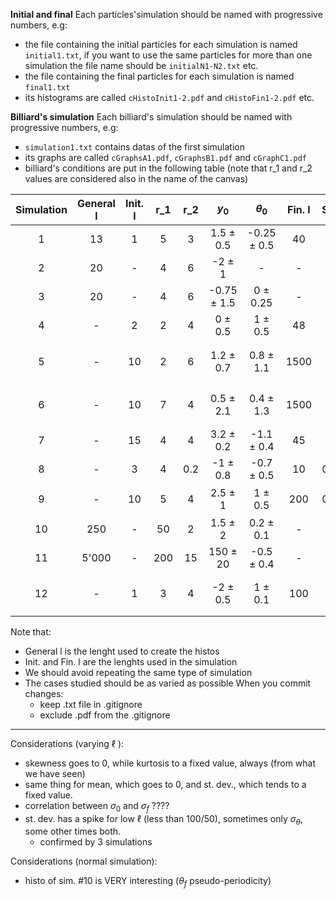 **Initial and final**
Each particles'simulation should be named with progressive numbers, e.g:
- the file containing the initial particles for each simulation is named `initial1.txt`, if you want to use the same particles for more than one simulation the file name should be `initialN1-N2.txt` etc.
- the file containing the final particles for each simulation is named `final1.txt`
- its histograms are called `cHistoInit1-2.pdf` and `cHistoFin1-2.pdf` etc.

**Billiard's simulation**
Each billiard's simulation should be named with progressive numbers, e.g:
- `simulation1.txt` contains datas of the first simulation
- its graphs are called `cGraphsA1.pdf`, `cGraphsB1.pdf` and `cGraphC1.pdf`
- billiard's conditions are put in the following table (note that r_1 and r_2 values are considered also in the name of the canvas)

| Simulation | General l | Init. l | r_1 | r_2 | $y_0$ | $\theta_0$ | Fin. l | Step | N | Comment |
| :---: | :---: | :---: | :---: | :---: | :---: | :---: |:---:| :---: | :---: | :---: |
| 1 | 13 | 1 | 5 | 3 | 1.5 $\pm$ 0.5 | -0.25 $\pm$ 0.5 | 40 | 1.5 | 100'000 | General with $\alpha$ < 0 |
| 2 | 20 | - | 4 | 6 | -2 $\pm$ 1 | - | - | - | 10'000'000 | - |
| 3 | 20 | - | 4 | 6 | -0.75 $\pm$ 1.5 | 0 $\pm$ 0.25 | - | - | 100'000'000 | - |
| 4 | - | 2 | 2 | 4 | 0 $\pm$ 0.5 | 1 $\pm$ 0.5 | 48 | 2 | 100'000 | General with $\alpha$ > 0 |
| 5 | - | 10 | 2 | 6 | 1.2 $\pm$ 0.7 | 0.8 $\pm$ 1.1 | 1500 | 0.1 | 100'000| $\alpha$ > 0 e $l_f$ molto grande |
| 6 | - | 10 | 7 | 4 | 0.5 $\pm$ 2.1 | 0.4 $\pm$ 1.3 | 1500 | 0.2 | 10'000 | $\alpha$ < 0 e $l_f$ molto grande |
| 7 | - | 15 | 4 | 4 | 3.2 $\pm$ 0.2 | -1.1 $\pm$ 0.4 | 45 | 0.1 | 20'000 | $\alpha$ = 0 |
| 8 | - | 3 | 4 | 0.2 | -1 $\pm$ 0.8| -0.7 $\pm$ 0.5 | 10 | 0.05 | 100'000 | $\alpha$ << 0 |
| 9 | - | 10 | 5 | 4 | 2.5 $\pm$ 1 | 1 $\pm$ 0.5 | 200 | 0.05 | 50'000 | $\ell_f$ $\simeq$ 150 to study $\sigma$ |
| 10 | 250 | - | 50 | 2 | 1.5 $\pm$ 2 | 0.2 $\pm$ 0.1 | - | - | 50'000'000 | - |
| 11 | 5'000 | - | 200 | 15 | 150 $\pm$ 20 | -0.5 $\pm$ 0.4 | - | - | 200'000'000 | - |
| 12 | - | 1 | 3 | 4 | -2 $\pm$ 0.5 | 1 $\pm$ 0.1 | 100 | 1 | 100'000 | $\alpha$ > 0 e $l_f$ molto grande |


Note that:
- General l is the lenght used to create the histos
- Init. and Fin. l are the lenghts used in the simulation
- We should avoid repeating the same type of simulation
- The cases studied should be as varied as possible
When you commit changes:
    - keep .txt file in .gitignore
    - exclude .pdf from the .gitignore

---

Considerations (varying $\ell$ ):
- skewness goes to 0, while kurtosis to a fixed value, always (from what we have seen)
- same thing for mean, which goes to 0, and st. dev., which tends to a fixed value.
- correlation between $\sigma_0$ and $\sigma_f$ ????
- st. dev. has a spike for low $\ell$ (less than 100/50), sometimes only $\sigma_{\theta}$, some other times both.
    - confirmed by 3 simulations

Considerations (normal simulation):
- histo of sim. #10 is VERY interesting ($\theta_f$ pseudo-periodicity)
